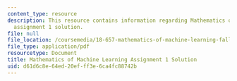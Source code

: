 ```yaml
---
content_type: resource
description: This resource contains information regarding Mathematics of machine learning
  assignment 1 solution.
file: null
file_location: /coursemedia/18-657-mathematics-of-machine-learning-fall-2015/d61d6c8e64ed20efff3e6ca4fc88742b_MIT18_657F15_PS1_Sol.pdf
file_type: application/pdf
resourcetype: Document
title: Mathematics of Machine Learning Assignment 1 Solution
uid: d61d6c8e-64ed-20ef-ff3e-6ca4fc88742b
---
```

